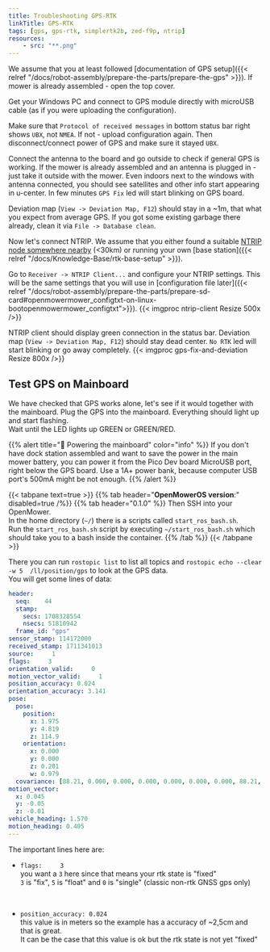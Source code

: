 ```yaml
---
title: Troubleshooting GPS-RTK
linkTitle: GPS-RTK
tags: [gps, gps-rtk, simplertk2b, zed-f9p, ntrip]
resources:
    - src: "**.png"
---
```


We assume that you at least followed [documentation of GPS setup]({{< relref "/docs/robot-assembly/prepare-the-parts/prepare-the-gps" >}}). If mower is already assembled - open the top cover.

Get your Windows PC and connect to GPS module directly with microUSB cable (as if you were uploading the configuration). 

Make sure that `Protocol of received messages` in bottom status bar right shows `UBX`, not `NMEA`. If not - upload configuration again. Then disconnect/connect power of GPS and make sure it stayed `UBX`.

Connect the antenna to the board and go outside to check if general GPS is working. If the mower is already assembled and an antenna is plugged in - just take it outside with the mower.
Even indoors next to the windows with antenna connected, you should see satellites and other info start appearing in u-center. In few minutes `GPS Fix` led will start blinking on GPS board.

Deviation map (`View -> Deviation Map, F12`) should stay in a ~1m, that what you expect from average GPS. If you got some existing garbage there already, clean it via `File -> Database clean`.

Now let's connect NTRIP. We assume that you either found a suitable [NTRIP node somewhere nearby](https://discord.com/channels/958476543846412329/980099128879108137/980100319700742145) (<30km) or running your own [base station]({{< relref "/docs/Knowledge-Base/rtk-base-setup" >}}).

Go to `Receiver -> NTRIP Client...` and configure your NTRIP settings. This will be the same settings that you will use in [configuration file later]({{< relref "/docs/robot-assembly/prepare-the-parts/prepare-sd-card#openmowermower_configtxt-on-linux-bootopenmowermower_configtxt">}}).
{{< imgproc ntrip-client Resize 500x />}}

NTRIP client should display green connection in the status bar. Deviation map (`View -> Deviation Map, F12`) should stay dead center. `No RTK` led will start blinking or go away completely.
{{< imgproc gps-fix-and-deviation Resize 800x />}}


## Test GPS on Mainboard

We have checked that GPS works alone, let's see if it would together with the mainboard. Plug the GPS into the mainboard. Everything should light up and start flashing.  
Wait until the LED lights up GREEN or GREEN/RED.

{{% alert title="🔋 Powering the mainboard" color="info" %}}
If you don't have dock station assembled and want to save the power in the main mower battery, you can power it from the Pico Dev board MicroUSB port, right below the GPS board. Use a 1A+ power bank, because computer USB port's 500mA might be not enough.
{{% /alert %}}

{{< tabpane text=true >}}
{{% tab header="**OpenMowerOS version**:" disabled=true /%}}
{{% tab header="0.1.0" %}}
Then SSH into your OpenMower.  
In the home directory (`~/`) there is a scripts called `start_ros_bash.sh`.  
Run the `start_ros_bash.sh` script by executing `~/start_ros_bash.sh` which should take you to a bash inside the container.
{{% /tab %}}
{{< /tabpane >}}

There you can run `rostopic list` to list all topics and `rostopic echo --clear -w 5  /ll/position/gps` to look at the GPS data.  
You will get some lines of data:

```yaml
header:
  seq:    44
  stamp:
    secs: 1708328554
    nsecs: 51810942
  frame_id: "gps"
sensor_stamp: 114172000
received_stamp: 1711341013
source:     1
flags:     3
orientation_valid:     0
motion_vector_valid:     1
position_accuracy: 0.024
orientation_accuracy: 3.141
pose:
  pose:
    position:
      x: 1.975
      y: 4.819
      z: 114.9
    orientation:
      x: 0.000
      y: 0.000
      z: 0.201
      w: 0.979
  covariance: [88.21, 0.000, 0.000, 0.000, 0.000, 0.000, 0.000, 88.21, 0.000, 0.000, 0.000, 0.000, 0.000, 0.000, 0.000, 88.21, 0.000, 0.000, 0.000, 0.000, 0.000, 10000, 0.000, 0.000, 0.000, 0.000, 0.000, 0.000, 10000, 0.000, 0.000, 0.000, 0.000, 0.000, 0.000, 9.869]
motion_vector:
  x: 0.045
  y: -0.05
  z: -0.01
vehicle_heading: 1.570
motion_heading: 0.405
---
```

The important lines here are:

- `flags:     3`  
    you want a `3` here since that means your rtk state is "fixed"  
    `3` is "fix", `5` is "float" and `0` is "single" (classic non-rtk GNSS gps only)

<br>

- `position_accuracy: 0.024`  
  this value is in meters so the example has a accuracy of ~2,5cm and that is great.  
  It can be the case that this value is ok but the rtk state is not yet "fixed"
